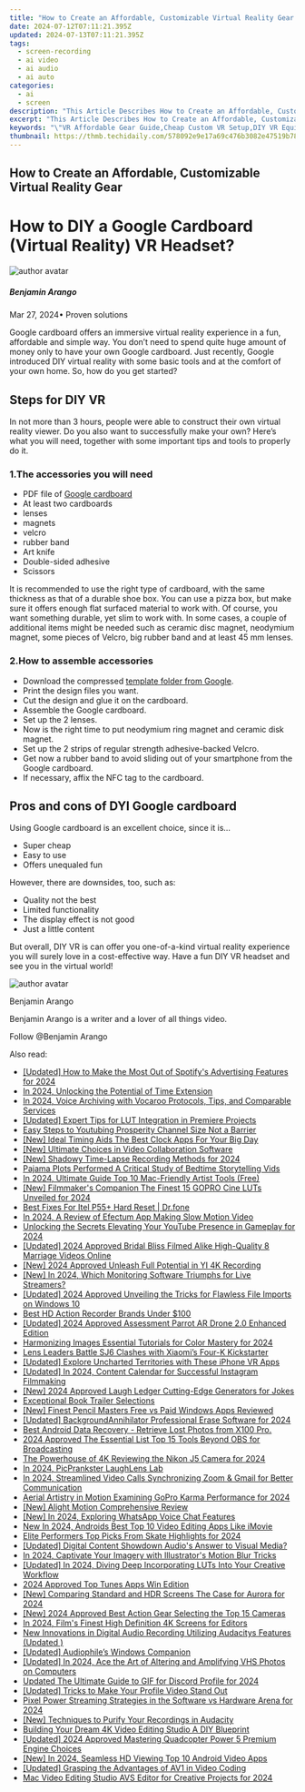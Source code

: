 ```yaml
---
title: "How to Create an Affordable, Customizable Virtual Reality Gear for 2024"
date: 2024-07-12T07:11:21.395Z
updated: 2024-07-13T07:11:21.395Z
tags: 
  - screen-recording
  - ai video
  - ai audio
  - ai auto
categories: 
  - ai
  - screen
description: "This Article Describes How to Create an Affordable, Customizable Virtual Reality Gear for 2024"
excerpt: "This Article Describes How to Create an Affordable, Customizable Virtual Reality Gear for 2024"
keywords: "\"VR Affordable Gear Guide,Cheap Custom VR Setup,DIY VR Equipment List,Budget-Friendly VR Kits,Customizable VR Accessories,Affordable VR Headset Options,Economical VR Hardware Solutions\""
thumbnail: https://thmb.techidaily.com/578092e9e17a69c476b3082e47519b7819155a500c43a741b28a10c98f28c4a5.jpg
---
```


## How to Create an Affordable, Customizable Virtual Reality Gear

# How to DIY a Google Cardboard (Virtual Reality) VR Headset?

![author avatar](https://images.wondershare.com/filmora/article-images/benjamin-arango-author.jpg)

##### Benjamin Arango

 Mar 27, 2024• Proven solutions

 Google cardboard offers an immersive virtual reality experience in a fun, affordable and simple way. You don’t need to spend quite huge amount of money only to have your own Google cardboard. Just recently, Google introduced DIY virtual reality with some basic tools and at the comfort of your own home. So, how do you get started?

## Steps for DIY VR

 In not more than 3 hours, people were able to construct their own virtual reality viewer. Do you also want to successfully make your own? Here’s what you will need, together with some important tips and tools to properly do it.

### 1.The accessories you will need

* PDF file of [Google cardboard](https://vr.google.com/intl/en%5Fus/cardboard/get-cardboard/)
* At least two cardboards
* lenses
* magnets
* velcro
* rubber band
* Art knife
* Double-sided adhesive
* Scissors

 It is recommended to use the right type of cardboard, with the same thickness as that of a durable shoe box. You can use a pizza box, but make sure it offers enough flat surfaced material to work with. Of course, you want something durable, yet slim to work with. In some cases, a couple of additional items might be needed such as ceramic disc magnet, neodymium magnet, some pieces of Velcro, big rubber band and at least 45 mm lenses.

### 2.How to assemble accessories

* Download the compressed [template folder from Google](https://vr.google.com/intl/en%5Fus/cardboard/get-cardboard/).
* Print the design files you want.
* Cut the design and glue it on the cardboard.
* Assemble the Google cardboard.
* Set up the 2 lenses.
* Now is the right time to put neodymium ring magnet and ceramic disk magnet.
* Set up the 2 strips of regular strength adhesive-backed Velcro.
* Get now a rubber band to avoid sliding out of your smartphone from the Google cardboard.
* If necessary, affix the NFC tag to the cardboard.

## Pros and cons of DYI Google cardboard

 Using Google cardboard is an excellent choice, since it is…

* Super cheap
* Easy to use
* Offers unequaled fun

 However, there are downsides, too, such as:

* Quality not the best
* Limited functionality
* The display effect is not good
* Just a little content

 But overall, DIY VR is can offer you one-of-a-kind virtual reality experience you will surely love in a cost-effective way. Have a fun DIY VR headset and see you in the virtual world!

![author avatar](https://images.wondershare.com/filmora/article-images/benjamin-arango-author.jpg)

Benjamin Arango

Benjamin Arango is a writer and a lover of all things video.

Follow @Benjamin Arango


<ins class="adsbygoogle"
     style="display:block"
     data-ad-format="autorelaxed"
     data-ad-client="ca-pub-7571918770474297"
     data-ad-slot="1223367746"></ins>



<ins class="adsbygoogle"
     style="display:block"
     data-ad-client="ca-pub-7571918770474297"
     data-ad-slot="8358498916"
     data-ad-format="auto"
     data-full-width-responsive="true"></ins>




<span class="atpl-alsoreadstyle">Also read:</span>
<div><ul>
<li><a href="https://fox-links.techidaily.com/updated-how-to-make-the-most-out-of-spotifys-advertising-features-for-2024/"><u>[Updated] How to Make the Most Out of Spotify's Advertising Features for 2024</u></a></li>
<li><a href="https://fox-links.techidaily.com/in-2024-unlocking-the-potential-of-time-extension/"><u>In 2024, Unlocking the Potential of Time Extension</u></a></li>
<li><a href="https://audio-editing.techidaily.com/in-2024-voice-archiving-with-vocaroo-protocols-tips-and-comparable-services/"><u>In 2024, Voice Archiving with Vocaroo Protocols, Tips, and Comparable Services</u></a></li>
<li><a href="https://fox-links.techidaily.com/updated-expert-tips-for-lut-integration-in-premiere-projects/"><u>[Updated] Expert Tips for LUT Integration in Premiere Projects</u></a></li>
<li><a href="https://youtube-video-recordings.techidaily.com/easy-steps-to-youtubing-prosperity-channel-size-not-a-barrier/"><u>Easy Steps to Youtubing Prosperity  Channel Size Not a Barrier</u></a></li>
<li><a href="https://fox-links.techidaily.com/new-ideal-timing-aids-the-best-clock-apps-for-your-big-day/"><u>[New] Ideal Timing Aids  The Best Clock Apps For Your Big Day</u></a></li>
<li><a href="https://desktop-recording.techidaily.com/new-ultimate-choices-in-video-collaboration-software/"><u>[New] Ultimate Choices in Video Collaboration Software</u></a></li>
<li><a href="https://fox-links.techidaily.com/new-shadowy-time-lapse-recording-methods-for-2024/"><u>[New] Shadowy Time-Lapse Recording Methods for 2024</u></a></li>
<li><a href="https://fox-links.techidaily.com/pajama-plots-performed-a-critical-study-of-bedtime-storytelling-vids/"><u>Pajama Plots Performed  A Critical Study of Bedtime Storytelling Vids</u></a></li>
<li><a href="https://fox-links.techidaily.com/in-2024-ultimate-guide-top-10-mac-friendly-artist-tools-free/"><u>In 2024, Ultimate Guide  Top 10 Mac-Friendly Artist Tools (Free)</u></a></li>
<li><a href="https://fox-links.techidaily.com/new-filmmakers-companion-the-finest-15-gopro-cine-luts-unveiled-for-2024/"><u>[New] Filmmaker's Companion  The Finest 15 GOPRO Cine LUTs Unveiled for 2024</u></a></li>
<li><a href="https://techidaily.com/best-fixes-for-itel-p55plus-hard-reset-drfone-by-drfone-reset-android-reset-android/"><u>Best Fixes For Itel P55+ Hard Reset | Dr.fone</u></a></li>
<li><a href="https://ai-video-editing.techidaily.com/in-2024-a-review-of-efectum-app-making-slow-motion-video/"><u>In 2024, A Review of Efectum App Making Slow Motion Video</u></a></li>
<li><a href="https://facebook-record-videos.techidaily.com/unlocking-the-secrets-elevating-your-youtube-presence-in-gameplay-for-2024/"><u>Unlocking the Secrets  Elevating Your YouTube Presence in Gameplay for 2024</u></a></li>
<li><a href="https://facebook-video-footage.techidaily.com/updated-2024-approved-bridal-bliss-filmed-alike-high-quality-8-marriage-videos-online/"><u>[Updated] 2024 Approved  Bridal Bliss Filmed Alike  High-Quality 8 Marriage Videos Online</u></a></li>
<li><a href="https://fox-links.techidaily.com/new-2024-approved-unleash-full-potential-in-yi-4k-recording/"><u>[New] 2024 Approved  Unleash Full Potential in YI 4K Recording</u></a></li>
<li><a href="https://fox-links.techidaily.com/new-in-2024-which-monitoring-software-triumphs-for-live-streamers/"><u>[New] In 2024, Which Monitoring Software Triumphs for Live Streamers?</u></a></li>
<li><a href="https://fox-links.techidaily.com/updated-2024-approved-unveiling-the-tricks-for-flawless-file-imports-on-windows-10/"><u>[Updated] 2024 Approved  Unveiling the Tricks for Flawless File Imports on Windows 10</u></a></li>
<li><a href="https://fox-links.techidaily.com/best-hd-action-recorder-brands-under-100/"><u>Best HD Action Recorder Brands Under $100</u></a></li>
<li><a href="https://fox-links.techidaily.com/updated-2024-approved-assessment-parrot-ar-drone-20-enhanced-edition/"><u>[Updated] 2024 Approved  Assessment  Parrot AR Drone 2.0 Enhanced Edition</u></a></li>
<li><a href="https://fox-links.techidaily.com/harmonizing-images-essential-tutorials-for-color-mastery-for-2024/"><u>Harmonizing Images  Essential Tutorials for Color Mastery for 2024</u></a></li>
<li><a href="https://extra-tips.techidaily.com/lens-leaders-battle-sj6-clashes-with-xiaomis-four-k-kickstarter/"><u>Lens Leaders Battle  SJ6 Clashes with Xiaomi’s Four-K Kickstarter</u></a></li>
<li><a href="https://fox-links.techidaily.com/updated-explore-uncharted-territories-with-these-iphone-vr-apps/"><u>[Updated] Explore Uncharted Territories with These iPhone VR Apps</u></a></li>
<li><a href="https://fox-links.techidaily.com/updated-in-2024-content-calendar-for-successful-instagram-filmmaking/"><u>[Updated] In 2024, Content Calendar for Successful Instagram Filmmaking</u></a></li>
<li><a href="https://fox-links.techidaily.com/new-2024-approved-laugh-ledger-cutting-edge-generators-for-jokes/"><u>[New] 2024 Approved  Laugh Ledger  Cutting-Edge Generators for Jokes</u></a></li>
<li><a href="https://extra-information.techidaily.com/exceptional-book-trailer-selections/"><u>Exceptional Book Trailer Selections</u></a></li>
<li><a href="https://some-techniques.techidaily.com/new-finest-pencil-masters-free-vs-paid-windows-apps-reviewed/"><u>[New] Finest Pencil Masters  Free vs Paid Windows Apps Reviewed</u></a></li>
<li><a href="https://fox-links.techidaily.com/updated-backgroundannihilator-professional-erase-software-for-2024/"><u>[Updated] BackgroundAnnihilator  Professional Erase Software for 2024</u></a></li>
<li><a href="https://phone-solutions.techidaily.com/best-android-data-recovery-retrieve-lost-photos-from-x100-pro-by-fonelab-android-recover-photos/"><u>Best Android Data Recovery - Retrieve Lost Photos from X100 Pro.</u></a></li>
<li><a href="https://visual-screen-recording.techidaily.com/2024-approved-the-essential-list-top-15-tools-beyond-obs-for-broadcasting/"><u>2024 Approved  The Essential List  Top 15 Tools Beyond OBS for Broadcasting</u></a></li>
<li><a href="https://fox-links.techidaily.com/the-powerhouse-of-4k-reviewing-the-nikon-j5-camera-for-2024/"><u>The Powerhouse of 4K  Reviewing the Nikon J5 Camera for 2024</u></a></li>
<li><a href="https://fox-links.techidaily.com/in-2024-picprankster-laughlens-lab/"><u>In 2024, PicPrankster  LaughLens Lab</u></a></li>
<li><a href="https://fox-links.techidaily.com/in-2024-streamlined-video-calls-synchronizing-zoom-and-gmail-for-better-communication/"><u>In 2024, Streamlined Video Calls  Synchronizing Zoom & Gmail for Better Communication</u></a></li>
<li><a href="https://fox-links.techidaily.com/aerial-artistry-in-motion-examining-gopro-karma-performance-for-2024/"><u>Aerial Artistry in Motion  Examining GoPro Karma Performance for 2024</u></a></li>
<li><a href="https://fox-links.techidaily.com/new-alight-motion-comprehensive-review/"><u>[New] Alight Motion Comprehensive Review</u></a></li>
<li><a href="https://fox-links.techidaily.com/new-in-2024-exploring-whatsapp-voice-chat-features/"><u>[New] In 2024, Exploring WhatsApp Voice Chat Features</u></a></li>
<li><a href="https://video-content-creator.techidaily.com/new-in-2024-androids-best-top-10-video-editing-apps-like-imovie/"><u>New In 2024, Androids Best Top 10 Video Editing Apps Like iMovie</u></a></li>
<li><a href="https://fox-links.techidaily.com/elite-performers-top-picks-from-skate-highlights-for-2024/"><u>Elite Performers  Top Picks From Skate Highlights for 2024</u></a></li>
<li><a href="https://fox-links.techidaily.com/updated-digital-content-showdown-audios-answer-to-visual-media/"><u>[Updated] Digital Content Showdown  Audio's Answer to Visual Media?</u></a></li>
<li><a href="https://extra-resources.techidaily.com/in-2024-captivate-your-imagery-with-illustrators-motion-blur-tricks/"><u>In 2024, Captivate Your Imagery with Illustrator's Motion Blur Tricks</u></a></li>
<li><a href="https://fox-links.techidaily.com/updated-in-2024-diving-deep-incorporating-luts-into-your-creative-workflow/"><u>[Updated] In 2024, Diving Deep  Incorporating LUTs Into Your Creative Workflow</u></a></li>
<li><a href="https://fox-links.techidaily.com/2024-approved-top-tunes-apps-win-edition/"><u>2024 Approved  Top Tunes Apps  Win Edition</u></a></li>
<li><a href="https://fox-links.techidaily.com/new-comparing-standard-and-hdr-screens-the-case-for-aurora-for-2024/"><u>[New] Comparing Standard and HDR Screens  The Case for Aurora for 2024</u></a></li>
<li><a href="https://fox-links.techidaily.com/new-2024-approved-best-action-gear-selecting-the-top-15-cameras/"><u>[New] 2024 Approved  Best Action Gear  Selecting the Top 15 Cameras</u></a></li>
<li><a href="https://fox-links.techidaily.com/in-2024-films-finest-high-definition-4k-screens-for-editors/"><u>In 2024, Film's Finest  High Definition 4K Screens for Editors</u></a></li>
<li><a href="https://audio-editing.techidaily.com/new-innovations-in-digital-audio-recording-utilizing-audacitys-features-updated/"><u>New Innovations in Digital Audio Recording Utilizing Audacitys Features (Updated )</u></a></li>
<li><a href="https://fox-links.techidaily.com/updated-audiophiles-windows-companion/"><u>[Updated] Audiophile’s Windows Companion</u></a></li>
<li><a href="https://fox-links.techidaily.com/updated-in-2024-ace-the-art-of-altering-and-amplifying-vhs-photos-on-computers/"><u>[Updated] In 2024, Ace the Art of Altering and Amplifying VHS Photos on Computers</u></a></li>
<li><a href="https://ai-video-editing.techidaily.com/updated-the-ultimate-guide-to-gif-for-discord-profile-for-2024/"><u>Updated The Ultimate Guide to GIF for Discord Profile for 2024</u></a></li>
<li><a href="https://facebook-clips.techidaily.com/updated-tricks-to-make-your-profile-video-stand-out/"><u>[Updated] Tricks to Make Your Profile Video Stand Out</u></a></li>
<li><a href="https://fox-links.techidaily.com/pixel-power-streaming-strategies-in-the-software-vs-hardware-arena-for-2024/"><u>Pixel Power  Streaming Strategies in the Software vs Hardware Arena for 2024</u></a></li>
<li><a href="https://tiktok-videos.techidaily.com/new-techniques-to-purify-your-recordings-in-audacity/"><u>[New] Techniques to Purify Your Recordings in Audacity</u></a></li>
<li><a href="https://fox-links.techidaily.com/building-your-dream-4k-video-editing-studio-a-diy-blueprint/"><u>Building Your Dream 4K Video Editing Studio  A DIY Blueprint</u></a></li>
<li><a href="https://fox-links.techidaily.com/updated-2024-approved-mastering-quadcopter-power-5-premium-engine-choices/"><u>[Updated] 2024 Approved  Mastering Quadcopter Power  5 Premium Engine Choices</u></a></li>
<li><a href="https://fox-links.techidaily.com/new-in-2024-seamless-hd-viewing-top-10-android-video-apps/"><u>[New] In 2024, Seamless HD Viewing  Top 10 Android Video Apps</u></a></li>
<li><a href="https://fox-links.techidaily.com/updated-grasping-the-advantages-of-av1-in-video-coding/"><u>[Updated] Grasping the Advantages of AV1 in Video Coding</u></a></li>
<li><a href="https://video-creation-software.techidaily.com/mac-video-editing-studio-avs-editor-for-creative-projects-for-2024/"><u>Mac Video Editing Studio AVS Editor for Creative Projects for 2024</u></a></li>
</ul></div>

